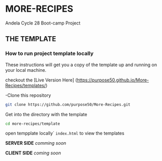 
# MORE-RECIPES

Andela Cycle 28 Boot-camp Project

## THE TEMPLATE

### How to run project template locally

These instructions will get you a copy of the template up and running on your local machine.

checkout the [Live Version Here] (https://purpose50.github.io/More-Recipes/templates/)

-Clone this repository
```bash
git clone https://github.com/purpose50/More-Recipes.git
```
Get into the directory with the template
```bash
cd more-recipes/template
```
open tempplate locally`
```index.html``` to view the templates




**SERVER SIDE**
*comming soon*




**CLIENT SIDE**
*coming soon*
